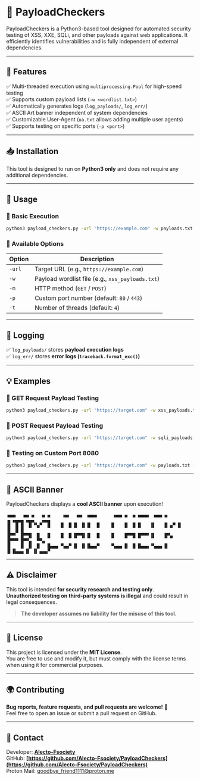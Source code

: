 # 🚀 PayloadCheckers

PayloadCheckers is a Python3-based tool designed for automated security testing of XSS, XXE, SQLi, and other payloads against web applications. It efficiently identifies vulnerabilities and is fully independent of external dependencies.

---

## **🔧 Features**
✅ Multi-threaded execution using `multiprocessing.Pool` for high-speed testing  
✅ Supports custom payload lists (`-w <wordlist.txt>`)  
✅ Automatically generates logs (`log_payloads/`, `log_err/`)  
✅ ASCII Art banner independent of system dependencies  
✅ Customizable User-Agent (`ua.txt` allows adding multiple user agents)  
✅ Supports testing on specific ports (`-p <port>`)  

---

## **📥 Installation**
This tool is designed to run on **Python3 only** and does not require any additional dependencies.


---

## **🚀 Usage**
### **🔹 Basic Execution**
```bash
python3 payload_checkers.py -url "https://example.com" -w payloads.txt
```

### **🔹 Available Options**
| Option | Description |
|--------|-------------|
| `-url` | Target URL (e.g., `https://example.com`) |
| `-w` | Payload wordlist file (e.g., `xss_payloads.txt`) |
| `-m` | HTTP method (`GET` / `POST`) |
| `-p` | Custom port number (default: `80` / `443`) |
| `-t` | Number of threads (default: `4`) |

---

## **📂 Logging**
✅ `log_payloads/` stores **payload execution logs**  
✅ `log_err/` stores **error logs (`traceback.format_exc()`)**  

---

## **💡 Examples**
### **🔹 GET Request Payload Testing**
```bash
python3 payload_checkers.py -url "https://target.com" -w xss_payloads.txt -m GET
```

### **🔹 POST Request Payload Testing**
```bash
python3 payload_checkers.py -url "https://target.com" -w sqli_payloads.txt -m POST
```

### **🔹 Testing on Custom Port 8080**
```bash
python3 payload_checkers.py -url "https://target.com" -w payloads.txt -p 8080
```

---

## **🎨 ASCII Banner**
PayloadCheckers displays a **cool ASCII banner** upon execution!

```
▗▄▄▖  ▗▄▖▗▖  ▗▖▗▖    ▗▄▖  ▗▄▖ ▗▄▄▄      ▗▄▄▖▗▖ ▗▖▗▄▄▄▖ ▗▄▄▖▗▖ ▗▖▗▄▄▄▖▗▄▄▖  ▗▄▄▖
▐▌ ▐▌▐▌ ▐▌▝▚▞▘ ▐▌   ▐▌ ▐▌▐▌ ▐▌▐▌  █    ▐▌   ▐▌ ▐▌▐▌   ▐▌   ▐▌▗▞▘▐▌   ▐▌ ▐▌▐▌
▐▛▀▘ ▐▛▀▜▌ ▐▌  ▐▌   ▐▌ ▐▌▐▛▀▜▌▐▌  █    ▐▌   ▐▛▀▜▌▐▛▀▀▘▐▌   ▐▛▚▖ ▐▛▀▀▘▐▛▀▚▖ ▝▀▚▖
▐▌   ▐▌ ▐▌ ▐▌  ▐▙▄▄▖▝▚▄▞▘▐▌ ▐▌▐▙▄▄▀    ▝▚▄▄▖▐▌ ▐▌▐▙▄▄▖▝▚▄▄▖▐▌ ▐▌▐▙▄▄▖▐▌ ▐▌▗▄▄▞▘

```

---

## **⚠️ Disclaimer**
This tool is intended **for security research and testing only**.  
**Unauthorized testing on third-party systems is illegal** and could result in legal consequences.  

> **The developer assumes no liability for the misuse of this tool.**

---

## **📜 License**
This project is licensed under the **MIT License**.  
You are free to use and modify it, but must comply with the license terms when using it for commercial purposes.

---

## **🌍 Contributing**
**Bug reports, feature requests, and pull requests are welcome!** 🚀  
Feel free to open an issue or submit a pull request on GitHub.  

---

## **📩 Contact**
Developer: **[Alecto-Fsociety](https://github.com/Alecto-Fsociety)**  
GitHub: **[https://github.com/Alecto-Fsociety/PayloadCheckers](https://github.com/Alecto-Fsociety/PayloadCheckers)**  
Proton Mail: goodbye_friend1111@proton.me
```

